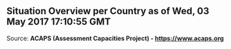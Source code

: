 ## Situation Overview per Country as of Wed, 03 May 2017 17:10:55 GMT

Source: **ACAPS (Assessment Capacities Project) - https://www.acaps.org**